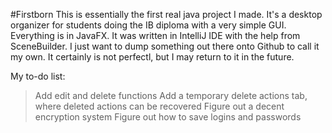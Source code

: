 #Firstborn
This is essentially the first real java project I made. It's a desktop organizer for students doing the IB diploma with a very simple GUI.
Everything is in JavaFX. It was written in IntelliJ IDE with the help from SceneBuilder.
I just want to dump something out there onto Github to call it my own.
It certainly is not perfectl, but I may return to it in the future.

My to-do list:
> Add edit and delete functions
> Add a temporary delete actions tab, where deleted actions can be recovered
> Figure out a decent encryption system
> Figure out how to save logins and passwords
